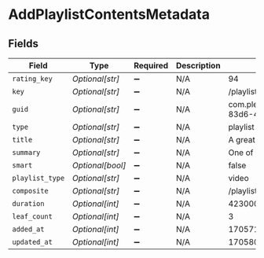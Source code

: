 # AddPlaylistContentsMetadata


## Fields

| Field                                                          | Type                                                           | Required                                                       | Description                                                    | Example                                                        |
| -------------------------------------------------------------- | -------------------------------------------------------------- | -------------------------------------------------------------- | -------------------------------------------------------------- | -------------------------------------------------------------- |
| `rating_key`                                                   | *Optional[str]*                                                | :heavy_minus_sign:                                             | N/A                                                            | 94                                                             |
| `key`                                                          | *Optional[str]*                                                | :heavy_minus_sign:                                             | N/A                                                            | /playlists/94/items                                            |
| `guid`                                                         | *Optional[str]*                                                | :heavy_minus_sign:                                             | N/A                                                            | com.plexapp.agents.none://972e3047-83d6-4848-a000-261f0af26ba2 |
| `type`                                                         | *Optional[str]*                                                | :heavy_minus_sign:                                             | N/A                                                            | playlist                                                       |
| `title`                                                        | *Optional[str]*                                                | :heavy_minus_sign:                                             | N/A                                                            | A great playlist                                               |
| `summary`                                                      | *Optional[str]*                                                | :heavy_minus_sign:                                             | N/A                                                            | One of my great playlists                                      |
| `smart`                                                        | *Optional[bool]*                                               | :heavy_minus_sign:                                             | N/A                                                            | false                                                          |
| `playlist_type`                                                | *Optional[str]*                                                | :heavy_minus_sign:                                             | N/A                                                            | video                                                          |
| `composite`                                                    | *Optional[str]*                                                | :heavy_minus_sign:                                             | N/A                                                            | /playlists/94/composite/1705800070                             |
| `duration`                                                     | *Optional[int]*                                                | :heavy_minus_sign:                                             | N/A                                                            | 423000                                                         |
| `leaf_count`                                                   | *Optional[int]*                                                | :heavy_minus_sign:                                             | N/A                                                            | 3                                                              |
| `added_at`                                                     | *Optional[int]*                                                | :heavy_minus_sign:                                             | N/A                                                            | 1705716458                                                     |
| `updated_at`                                                   | *Optional[int]*                                                | :heavy_minus_sign:                                             | N/A                                                            | 1705800070                                                     |